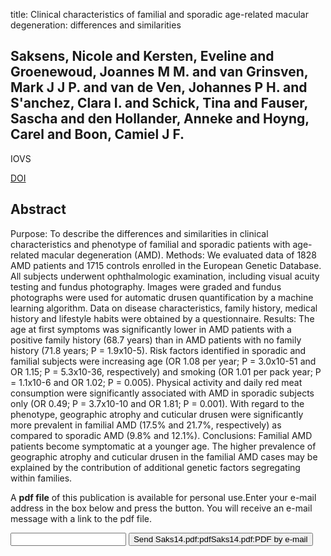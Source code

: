title: Clinical characteristics of familial and sporadic age-related macular degeneration: differences and similarities

## Saksens, Nicole and Kersten, Eveline and Groenewoud, Joannes M M. and van Grinsven, Mark J J P. and van de Ven, Johannes P H. and S'anchez, Clara I. and Schick, Tina and Fauser, Sascha and den Hollander, Anneke and Hoyng, Carel and Boon, Camiel J F.
IOVS

<a href="https://doi.org/10.1167/iovs.14-14659">DOI</a>

## Abstract
Purpose: To describe the differences and similarities in clinical characteristics and phenotype of familial and sporadic patients with age-related macular degeneration (AMD). Methods: We evaluated data of 1828 AMD patients and 1715 controls enrolled in the European Genetic Database. All subjects underwent ophthalmologic examination, including visual acuity testing and fundus photography. Images were graded and fundus photographs were used for automatic drusen quantification by a machine learning algorithm. Data on disease characteristics, family history, medical history and lifestyle habits were obtained by a questionnaire. Results: The age at first symptoms was significantly lower in AMD patients with a positive family history (68.7 years) than in AMD patients with no family history (71.8 years; P = 1.9x10-5). Risk factors identified in sporadic and familial subjects were increasing age (OR 1.08 per year; P = 3.0x10-51 and OR 1.15; P = 5.3x10-36, respectively) and smoking (OR 1.01 per pack year; P = 1.1x10-6 and OR 1.02; P = 0.005). Physical activity and daily red meat consumption were significantly associated with AMD in sporadic subjects only (OR 0.49; P = 3.7x10-10 and OR 1.81; P = 0.001). With regard to the phenotype, geographic atrophy and cuticular drusen were significantly more prevalent in familial AMD (17.5% and 21.7%, respectively) as compared to sporadic AMD (9.8% and 12.1%). Conclusions: Familial AMD patients become symptomatic at a younger age. The higher prevalence of geographic atrophy and cuticular drusen in the familial AMD cases may be explained by the contribution of additional genetic factors segregating within families.

A <b>pdf file</b> of this publication is available for personal use.Enter your e-mail address in the box below and press the button. You will receive an e-mail message with a link to the pdf file.
<form action="sender.php">  <input type="text" name="email">  <input type="submit" value="Send Saks14.pdf:pdfSaks14.pdf:PDF by e-mail"></form>